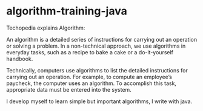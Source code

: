 # algorithm-training-java


Techopedia explains Algorithm:

An algorithm is a detailed series of instructions for carrying out an operation or solving a problem. 
In a non-technical approach, we use algorithms in everyday tasks, such as a recipe to bake a cake or 
a do-it-yourself handbook.

Technically, computers use algorithms to list the detailed instructions for carrying out an operation.
For example, to compute an employee’s paycheck, the computer uses an algorithm.
To accomplish this task, appropriate data must be entered into the system.


I develop myself to learn simple but important algorithms, I write with java.
